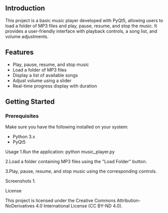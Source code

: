 ## Introduction

This project is a basic music player developed with PyQt5, allowing users to load a folder of MP3 files and play, pause, resume, and stop the music. It provides a user-friendly interface with playback controls, a song list, and volume adjustments.

## Features

- Play, pause, resume, and stop music
- Load a folder of MP3 files
- Display a list of available songs
- Adjust volume using a slider
- Real-time progress display with duration

## Getting Started

### Prerequisites

Make sure you have the following installed on your system:

- Python 3.x
- PyQt5

Usage
1.Run the application:
      python music_player.py

2.Load a folder containing MP3 files using the "Load Folder" button.

3.Play, pause, resume, and stop music using the corresponding controls.



Screenshots
1.
























License

This project is licensed under the  Creative Commons Attribution-NoDerivatives 4.0 International License (CC BY-ND 4.0).
